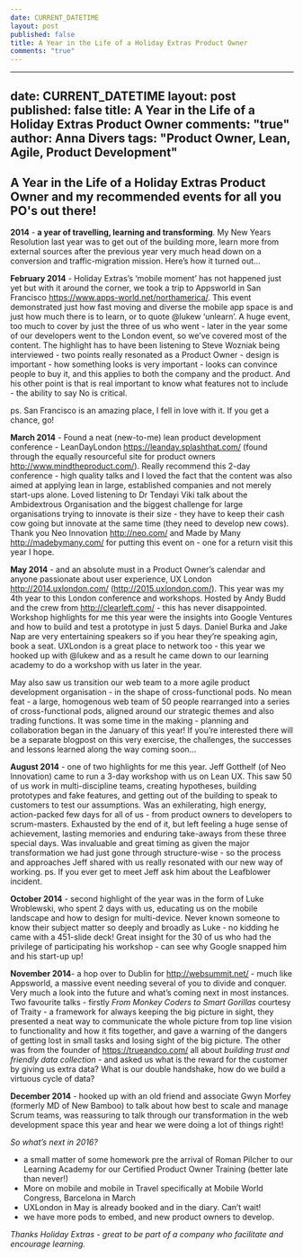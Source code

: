 ```yaml
---
date: CURRENT_DATETIME
layout: post
published: false
title: A Year in the Life of a Holiday Extras Product Owner
comments: "true"
---
```


---
date: CURRENT_DATETIME
layout: post
published: false
title: A Year in the Life of a Holiday Extras Product Owner
comments: "true"
author: Anna Divers
tags: "Product Owner, Lean, Agile, Product Development"
---

## A Year in the Life of a Holiday Extras Product Owner and my recommended events for all you PO's out there!

**2014** - **a year of travelling, learning and transforming**.  My New Years Resolution last year was to get out of the building more, learn more from external sources after the previous year very much head down on a conversion and traffic-migration mission.  Here’s how it turned out...

**February 2014** - Holiday Extras’s ‘mobile moment’ has not happened just yet but with it around the corner, we took a trip to Appsworld in San Francisco https://www.apps-world.net/northamerica/.  This event demonstrated just how fast moving and diverse the mobile app space is and just how much there is to learn, or to quote @lukew ‘unlearn’.  A huge event, too much to cover by just the three of us who went - later in the year some of our developers went to the London event, so we’ve covered most of the content.  The highlight has to have been listening to Steve Wozniak being interviewed - two points really resonated as a Product Owner - design is important - how something looks is very important - looks can convince people to buy it, and this applies to both the company and the product.  And his other point is that is real important to know what features not to include - the ability to say No is critical.

ps.  San Francisco is an amazing place, I fell in love with it.  If you get a chance, go!


**March 2014** - Found a neat (new-to-me) lean product development conference - LeanDayLondon https://leanday.splashthat.com/ (found through the equally resourceful site for product owners http://www.mindtheproduct.com/).  Really recommend this 2-day conference - high quality talks and I loved the fact that the content was also aimed at applying lean in large, established companies and not merely start-ups alone.  Loved listening to Dr Tendayi Viki talk about the Ambidextrous Organisation and the biggest challenge for large organisations trying to innovate is their size - they have to keep their cash cow going but innovate at the same time (they need to develop new cows).
Thank you Neo Innovation http://neo.com/ and Made by Many http://madebymany.com/ for putting this event on - one for a return visit this year I hope.


**May 2014** - and an absolute must in a Product Owner’s calendar and anyone passionate about user experience, UX London http://2014.uxlondon.com/ (http://2015.uxlondon.com/).  This year was my 4th year to this London conference and workshops.  Hosted by Andy Budd and the crew from http://clearleft.com/ - this has never disappointed.   Workshop highlights for me this year were the insights into Google Ventures and how to build and test a prototype in just 5 days. Daniel Burka and Jake Nap are very entertaining speakers so if you hear they’re speaking agin, book a seat.
UXLondon is a great place to network too - this year we hooked up with @lukew and as a result he came down to our learning academy to do a workshop with us later in the year.

May also saw us transition our web team to a more agile product development organisation - in the shape of cross-functional pods.  No mean feat - a large, homogenous web team of 50 people rearranged into a series of cross-functional pods, aligned around our strategic themes and also trading functions.  It was some time in the making - planning and collaboration began in the January of this year!  If you’re interested there will be a separate blogpost on this very exercise, the challenges, the successes and lessons learned along the way coming soon...


**August 2014** - one of two highlights for me this year.  Jeff Gotthelf (of Neo Innovation) came to run a 3-day workshop with us on Lean UX.  This saw 50 of us work in multi-discipline teams, creating hypotheses, building prototypes and fake features, and getting out of the building to speak to customers to test our assumptions.  Was an exhilerating, high energy, action-packed few days for all of us - from product owners to developers to scrum-masters.  Exhausted by the end of it, but left feeling a huge sense of achievement, lasting memories and enduring take-aways from these three special days.  Was invaluable and great timing as given the major transformation we had just gone through structure-wise  - so the process and approaches Jeff shared with us really resonated with our new way of working.
ps.  If you ever get to meet Jeff ask him about the Leafblower incident.


**October 2014** - second highlight of the year was in the form of Luke Wroblewski, who spent 2 days with us, educating us on the mobile landscape and how to design for multi-device.  Never known someone to know their subject matter so deeply and broadly as Luke - no kidding he came with a 451-slide deck!  Great insight for the 30 of us who had the privilege of participating his workshop - can see why Google snapped him and his start-up up!


**November 2014**- a hop over to Dublin for http://websummit.net/ - much like Appsworld, a massive event needing several of you to divide and conquer.  Very much a look into the future and what’s coming next in most instances.  Two favourite talks - firstly _From Monkey Coders to Smart Gorillas_ courtesy of Traity - a framework for always keeping the big picture in sight, they presented a neat way to communicate the whole picture from top line vision to functionality and how it fits together, and gave a warning of the dangers of getting lost in small tasks and losing sight of the big picture.  The other was from the founder of https://trueandco.com/ all about _building trust and friendly data collection_ - and asked us what is the reward for the customer by giving us extra data?  What is our double handshake, how do we build a virtuous cycle of data?

**December 2014** - hooked up with an old friend and associate Gwyn Morfey (formerly MD of New Bamboo) to talk about how best to scale and manage Scrum teams, was reassuring to talk through our transformation in the web development space this year and hear we were doing a lot of things right!

_So what’s next in 2016?_

- a small matter of some homework pre the arrival of Roman Pilcher to our Learning Academy for our Certified Product Owner Training (better late than never!)
- More on mobile and mobile in Travel specifically at Mobile World Congress, Barcelona in March
- UXLondon in May is already booked and in the diary.  Can’t wait!
- we have more pods to embed, and new product owners to develop.

_Thanks Holiday Extras - great to be part of a company who facilitate and encourage learning._